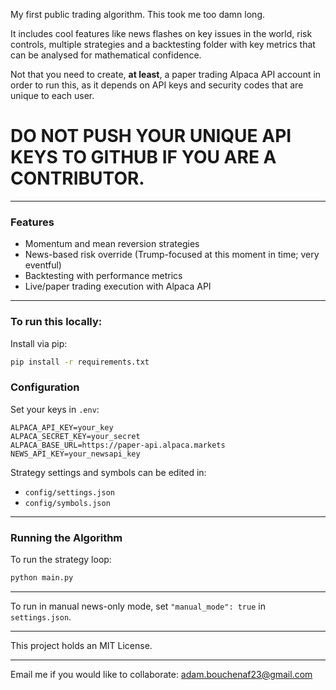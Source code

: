 My first public trading algorithm. This took me too damn long. 

It includes cool features like news flashes on key issues in the world, risk controls, multiple strategies and a backtesting folder with key metrics that can be analysed for mathematical confidence. 

Not that you need to create, **at least**, a paper trading Alpaca API account in order to run this, as it depends on API keys and security codes that are unique to each user. 

# DO NOT PUSH YOUR UNIQUE API KEYS TO GITHUB IF YOU ARE A CONTRIBUTOR.

---

### Features

- Momentum and mean reversion strategies
- News-based risk override (Trump-focused at this moment in time; very eventful)
- Backtesting with performance metrics
- Live/paper trading execution with Alpaca API

---

### To run this locally:

Install via pip:

```bash
pip install -r requirements.txt
```

### Configuration

Set your keys in `.env`:

```
ALPACA_API_KEY=your_key
ALPACA_SECRET_KEY=your_secret
ALPACA_BASE_URL=https://paper-api.alpaca.markets
NEWS_API_KEY=your_newsapi_key
```

Strategy settings and symbols can be edited in:

- `config/settings.json`
- `config/symbols.json`

---

### Running the Algorithm

To run the strategy loop:

```bash
python main.py
```
---

To run in manual news-only mode, set `"manual_mode": true` in `settings.json`.

---

This project holds an MIT License.

---

Email me if you would like to collaborate: adam.bouchenaf23@gmail.com


